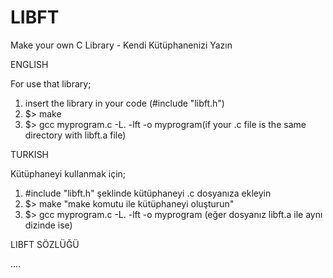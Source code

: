 # LIBFT
Make your own C Library - Kendi Kütüphanenizi Yazın

ENGLISH

For use that library;

1. insert the library in your code (#include "libft.h")
2. $> make
3. $> gcc myprogram.c -L. -lft -o myprogram(if your .c file is the same directory with libft.a file)

TURKISH

Kütüphaneyi kullanmak için;

1. #include "libft.h" şeklinde kütüphaneyi .c dosyanıza ekleyin
2. $> make   "make komutu ile kütüphaneyi oluşturun"
3. $> gcc myprogram.c -L. -lft -o myprogram (eğer dosyanız libft.a ile aynı dizinde ise)

LIBFT SÖZLÜĞÜ

....